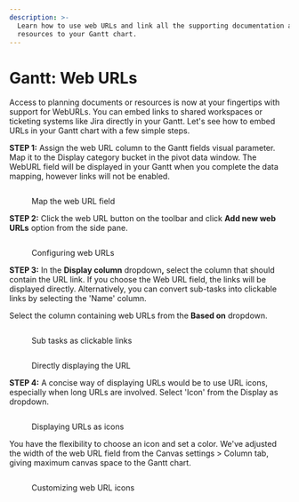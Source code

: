 ```yaml
---
description: >-
  Learn how to use web URLs and link all the supporting documentation and
  resources to your Gantt chart.
---
```


# Gantt: Web URLs

Access to planning documents or resources is now at your fingertips with support for WebURLs. You can embed links to shared workspaces or ticketing systemslike Jira directly in your Gantt. Let's see how to embed URLs in your Gantt chart with a few simple steps.

**STEP 1:** Assign the web URL column to the Gantt fields visual parameter. Map it to the Display category bucket in the pivot data window. The WebURL field will be displayed in your Gantt when you complete the data mapping, however links will not be enabled.

<figure><img src="../.gitbook/assets/image (2005).png" alt=""><figcaption><p>Map the web URL field</p></figcaption></figure>

**STEP 2:**  Click the web URL button on the toolbar and click **Add new web URLs** option from the side pane.

<figure><img src="../.gitbook/assets/image (2006).png" alt=""><figcaption><p>Configuring web URLs</p></figcaption></figure>

**STEP 3:** In the **Display column** dropdow&#x6E;**,** select the column that should contain the URL link. If you choose the Web URL field, the links will be displayed directly. Alternatively, you can convert sub-tasks into clickable links by selecting the 'Name' column.

Select the column containing web URLs from the **Based on** dropdown.

<div><figure><img src="../.gitbook/assets/image (2007).png" alt=""><figcaption><p>Sub tasks as clickable links</p></figcaption></figure> <figure><img src="../.gitbook/assets/2025-04-04_13h26_29.png" alt=""><figcaption><p>Directly displaying the URL</p></figcaption></figure></div>

**STEP 4:** A concise way of displaying URLs would be to use URL icons, especially when long URLs are involved. Select 'Icon' from the Display as dropdown.&#x20;

<figure><img src="../.gitbook/assets/image (2008).png" alt=""><figcaption><p>Displaying URLs as icons</p></figcaption></figure>

You have the flexibility to choose an icon and set a color. We've adjusted the width of the web URL  field from the Canvas settings > Column tab, giving maximum canvas space to the Gantt chart.

<figure><img src="../.gitbook/assets/image (2009).png" alt=""><figcaption><p>Customizing web URL icons</p></figcaption></figure>
